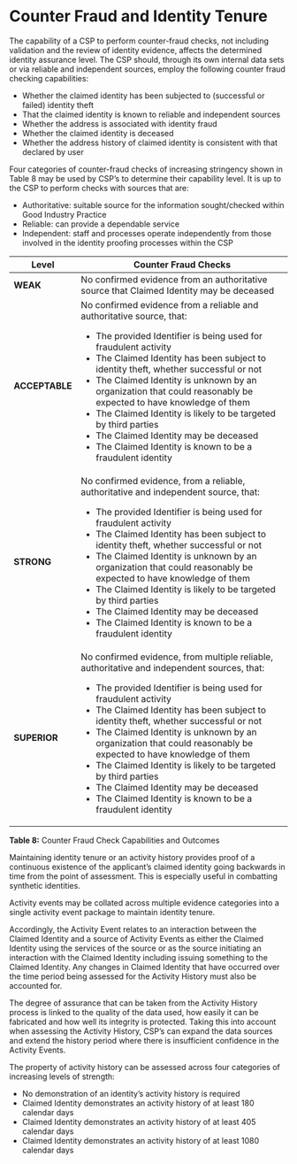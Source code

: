 # Counter Fraud and Identity Tenure

The capability of a CSP to perform counter-fraud checks, not including validation and the review of identity evidence, affects the determined identity assurance level. The CSP should, through its own internal data sets or via reliable and independent sources, employ the following counter fraud checking capabilities:

- Whether the claimed identity has been subjected to (successful or failed) identity theft
- That the claimed identity is known to reliable and independent sources
- Whether the address is associated with identity fraud
- Whether the claimed identity is deceased
- Whether the address history of claimed identity is consistent with that declared by user

Four categories of counter-fraud checks of increasing stringency shown in Table 8 may be used by CSP’s to determine their capability level. It is up to the CSP to perform checks with sources that are:

- Authoritative: suitable source for the information sought/checked within Good Industry Practice
- Reliable: can provide a dependable service
- Independent: staff and processes operate independently from those involved in the identity proofing processes within the CSP

| **Level** | **Counter Fraud Checks** |
| --- | --- |
| **WEAK** | No confirmed evidence from an authoritative source that Claimed Identity may be deceased |
| **ACCEPTABLE** | No confirmed evidence from a reliable and authoritative source, that:<br/><ul><li>The provided Identifier is being used for fraudulent activity</li><li>The Claimed Identity has been subject to identity theft, whether successful or not</li><li>The Claimed Identity is unknown by an organization that could reasonably be expected to have knowledge of them</li><li>The Claimed Identity is likely to be targeted by third parties</li><li>The Claimed Identity may be deceased</li><li>The Claimed Identity is known to be a fraudulent identity</li></ul> |
| **STRONG** | No confirmed evidence, from a reliable, authoritative and independent source, that:<br/><ul><li>The provided Identifier is being used for fraudulent activity</li><li>The Claimed Identity has been subject to identity theft, whether successful or not</li><li>The Claimed Identity is unknown by an organization that could reasonably be expected to have knowledge of them</li><li>The Claimed Identity is likely to be targeted by third parties</li><li>The Claimed Identity may be deceased</li><li>The Claimed Identity is known to be a fraudulent identity</li></ul> |
| **SUPERIOR** | No confirmed evidence, from multiple reliable, authoritative and independent sources, that:<br/><ul><li>The provided Identifier is being used for fraudulent activity</li><li>The Claimed Identity has been subject to identity theft, whether successful or not</li><li>The Claimed Identity is unknown by an organization that could reasonably be expected to have knowledge of them</li><li>The Claimed Identity is likely to be targeted by third parties</li><li>The Claimed Identity may be deceased</li><li>The Claimed Identity is known to be a fraudulent identity</li></ul> |

**Table 8:** Counter Fraud Check Capabilities and Outcomes

Maintaining identity tenure or an activity history provides proof of a continuous existence of the applicant’s claimed identity going backwards in time from the point of assessment. This is especially useful in combatting synthetic identities.

Activity events may be collated across multiple evidence categories into a single activity event package to maintain identity tenure. 

Accordingly, the Activity Event relates to an interaction between the Claimed Identity and a source of Activity Events as either the Claimed Identity using the services of the source or as the source initiating an interaction with the Claimed Identity including issuing something to the Claimed Identity. Any changes in Claimed Identity that have occurred over the time period being assessed for the Activity History must also be accounted for.

The degree of assurance that can be taken from the Activity History process is linked to the quality of the data used, how easily it can be fabricated and how well its integrity is protected. Taking this into account when assessing the Activity History, CSP’s can expand the data sources and extend the history period where there is insufficient confidence in the Activity Events. 

The property of activity history can be assessed across four categories of increasing levels of strength:

- No demonstration of an identity’s activity history is required
- Claimed Identity demonstrates an activity history of at least 180 calendar days
- Claimed Identity demonstrates an activity history of at least 405 calendar days
- Claimed Identity demonstrates an activity history of at least 1080 calendar days
